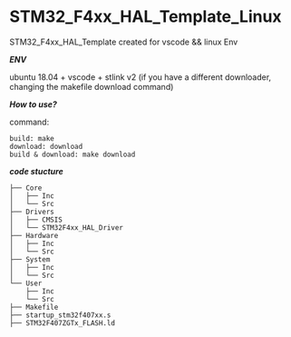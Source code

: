 # STM32_F4xx_HAL_Template_Linux
STM32_F4xx_HAL_Template created for vscode &amp;&amp; linux Env

***ENV***

ubuntu 18.04 + vscode + stlink v2 (if you have a different downloader, changing the makefile download command)

***How to use?***

command: 
```
build: make
download: download
build & download: make download
```
***code stucture***
```
├── Core   
│   ├── Inc
│   └── Src
├── Drivers
│   ├── CMSIS
│   └── STM32F4xx_HAL_Driver
├── Hardware
│   ├── Inc
│   └── Src
├── System
│   ├── Inc
│   └── Src
└── User
    ├── Inc
    └── Src
├── Makefile
├── startup_stm32f407xx.s
├── STM32F407ZGTx_FLASH.ld
```
